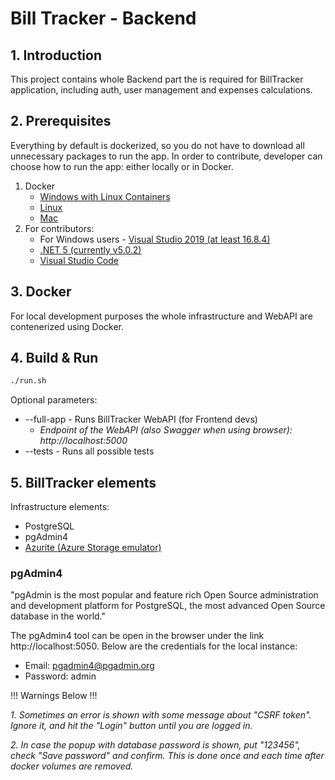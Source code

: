 # Bill Tracker - Backend

## 1. Introduction
This project contains whole Backend part the is required for BillTracker application, including auth, user management and expenses calculations.

## 2. Prerequisites
Everything by default is dockerized, so you do not have to download all unnecessary packages to run the app. In order to contribute, developer can choose how to 
run the app: either locally or in Docker.

1. Docker
    - [Windows with Linux Containers](https://docs.docker.com/docker-for-windows/install/)
    - [Linux](https://docs.docker.com/engine/install/ubuntu/)
    - [Mac](https://docs.docker.com/docker-for-mac/install/)
2. For contributors:
    - For Windows users - [Visual Studio 2019 (at least 16.8.4)](https://visualstudio.microsoft.com/pl/vs/)
    - [.NET 5 (currently v5.0.2)](https://dotnet.microsoft.com/download/dotnet/5.0)
    - [Visual Studio Code](https://code.visualstudio.com/)

## 3. Docker
For local development purposes the whole infrastructure and WebAPI are contenerized using Docker.

## 4. Build & Run

``` bash
./run.sh
```

Optional parameters:
* --full-app - Runs BillTracker WebAPI (for Frontend devs)
    * _Endpoint of the WebAPI (also Swagger when using browser): http://localhost:5000_
* --tests - Runs all possible tests

## 5. BillTracker elements

Infrastructure elements:
- PostgreSQL
- pgAdmin4
- [Azurite (Azure Storage emulator)](https://docs.microsoft.com/pl-pl/azure/storage/common/storage-use-azurite)

### pgAdmin4
"pgAdmin is the most popular and feature rich Open Source administration and development platform for PostgreSQL, the most advanced Open Source database in the world."

The pgAdmin4 tool can be open in the browser under the link http://localhost:5050. Below are the credentials for the local instance:
- Email: pgadmin4@pgadmin.org
- Password: admin

!!! Warnings Below !!!

_1. Sometimes an error is shown with some message about "CSRF token". Ignore it, and hit the "Login" button until you are logged in._

_2. In case the popup with database password is shown, put "123456", check "Save password" and confirm. This is done once and each time after docker volumes are removed._
